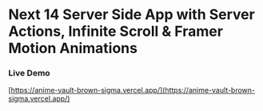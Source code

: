 # Next 14 Server Side App with Server Actions, Infinite Scroll & Framer Motion Animations

### Live Demo

[https://anime-vault-brown-sigma.vercel.app/](https://anime-vault-brown-sigma.vercel.app/)
